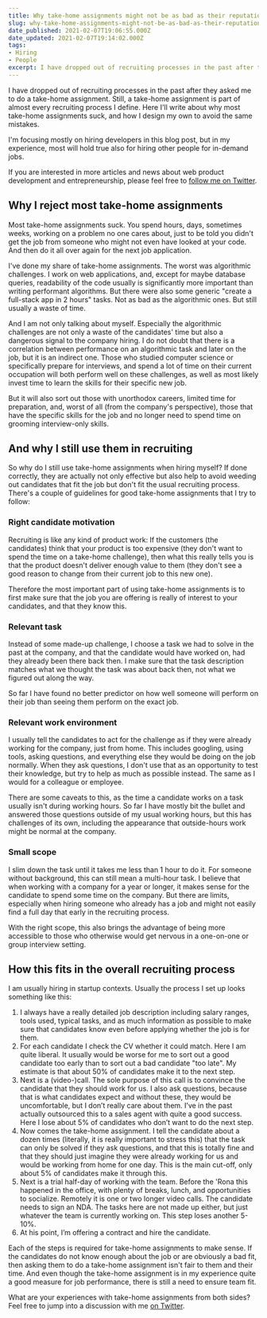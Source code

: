 ```yaml
---
title: Why take-home assignments might not be as bad as their reputation
slug: why-take-home-assignments-might-not-be-as-bad-as-their-reputation
date_published: 2021-02-07T19:06:55.000Z
date_updated: 2021-02-07T19:14:02.000Z
tags:
- Hiring
- People
excerpt: I have dropped out of recruiting processes in the past after they asked me to do a take-home assignment. Still, a take-home assignment is part of almost every recruiting process I define. Here I'll write about how these two go together, and what a typical recruiting process I design looks like.
---
```


I have dropped out of recruiting processes in the past after they asked me to do a take-home assignment. Still, a take-home assignment is part of almost every recruiting process I define. Here I'll write about why most take-home assignments suck, and how I design my own to avoid the same mistakes.

I'm focusing mostly on hiring developers in this blog post, but in my experience, most will hold true also for hiring other people for in-demand jobs.

If you are interested in more articles and news about web product development and entrepreneurship, please feel free to [follow me on Twitter](https://twitter.com/intent/follow?original_referer=https%253A%252F%252Fstartup-cto.net%252F&ref_src=twsrc%5Etfw&region=follow_link&screen_name=The_Startup_CTO&tw_p=followbutton).

## Why I reject most take-home assignments

Most take-home assignments suck. You spend hours, days, sometimes weeks, working on a problem no one cares about, just to be told you didn't get the job from someone who might not even have looked at your code. And then do it all over again for the next job application.

I've done my share of take-home assignments. The worst was algorithmic challenges. I work on web applications, and, except for maybe database queries, readability of the code usually is significantly more important than writing performant algorithms. But there were also some generic "create a full-stack app in 2 hours" tasks. Not as bad as the algorithmic ones. But still usually a waste of time.

And I am not only talking about myself. Especially the algorithmic challenges are not only a waste of the candidates' time but also a dangerous signal to the company hiring. I do not doubt that there is a correlation between performance on an algorithmic task and later on the job, but it is an indirect one. Those who studied computer science or specifically prepare for interviews, and spend a lot of time on their current occupation will both perform well on these challenges, as well as most likely invest time to learn the skills for their specific new job.

But it will also sort out those with unorthodox careers, limited time for preparation, and, worst of all (from the company's perspective), those that have the specific skills for the job and no longer need to spend time on grooming interview-only skills.

## And why I still use them in recruiting

So why do I still use take-home assignments when hiring myself? If done correctly, they are actually not only effective but also help to avoid weeding out candidates that fit the job but don't fit the usual recruiting process. There's a couple of guidelines for good take-home assignments that I try to follow:

### Right candidate motivation

Recruiting is like any kind of product work: If the customers (the candidates) think that your product is too expensive (they don't want to spend the time on a take-home challenge), then what this really tells you is that the product doesn't deliver enough value to them (they don't see a good reason to change from their current job to this new one).

Therefore the most important part of using take-home assignments is to first make sure that the job you are offering is really of interest to your candidates, and that they know this.

### Relevant task

Instead of some made-up challenge, I choose a task we had to solve in the past at the company, and that the candidate would have worked on, had they already been there back then. I make sure that the task description matches what we thought the task was about back then, not what we figured out along the way.

So far I have found no better predictor on how well someone will perform on their job than seeing them perform on the exact job.

### Relevant work environment

I usually tell the candidates to act for the challenge as if they were already working for the company, just from home. This includes googling, using tools, asking questions, and everything else they would be doing on the job normally. When they ask questions, I don't use that as an opportunity to test their knowledge, but try to help as much as possible instead. The same as I would for a colleague or employee.

There are some caveats to this, as the time a candidate works on a task usually isn't during working hours. So far I have mostly bit the bullet and answered those questions outside of my usual working hours, but this has challenges of its own, including the appearance that outside-hours work might be normal at the company.

### Small scope

I slim down the task until it takes me less than 1 hour to do it. For someone without background, this can still mean a multi-hour task. I believe that when working with a company for a year or longer, it makes sense for the candidate to spend some time on the company. But there are limits, especially when hiring someone who already has a job and might not easily find a full day that early in the recruiting process.

With the right scope, this also brings the advantage of being more accessible to those who otherwise would get nervous in a one-on-one or group interview setting.

## How this fits in the overall recruiting process

I am usually hiring in startup contexts. Usually the process I set up looks something like this:

1. I always have a really detailed job description including salary ranges, tools used, typical tasks, and as much information as possible to make sure that candidates know even before applying whether the job is for them.
2. For each candidate I check the CV whether it could match. Here I am quite liberal. It usually would be worse for me to sort out a good candidate too early than to sort out a bad candidate "too late". My estimate is that about 50% of candidates make it to the next step.
3. Next is a (video-)call. The sole purpose of this call is to convince the candidate that they should work for us. I also ask questions, because that is what candidates expect and without these, they would be uncomfortable, but I don’t really care about them. I’ve in the past actually outsourced this to a sales agent with quite a good success. Here I lose about 5% of candidates who don’t want to do the next step.
4. Now comes the take-home assignment. I tell the candidate about a dozen times (literally, it is really important to stress this) that the task can only be solved if they ask questions, and that this is totally fine and that they should just imagine they were already working for us and would be working from home for one day. This is the main cut-off, only about 5% of candidates make it through this.
5. Next is a trial half-day of working with the team. Before the 'Rona this happened in the office, with plenty of breaks, lunch, and opportunities to socialize. Remotely it is one or two longer video calls. The candidate needs to sign an NDA. The tasks here are not made up either, but just whatever the team is currently working on. This step loses another 5-10%.
6. At his point, I’m offering a contract and hire the candidate.

Each of the steps is required for take-home assignments to make sense. If the candidates do not know enough about the job or are obviously a bad fit, then asking them to do a take-home assignment isn't fair to them and their time. And even though the take-home assignment is in my experience quite a good measure for job performance, there is still a need to ensure team fit.

What are your experiences with take-home assignments from both sides? Feel free to jump into a discussion with me [on Twitter](https://twitter.com/intent/follow?original_referer=https%253A%252F%252Fstartup-cto.net%252F&ref_src=twsrc%5Etfw&region=follow_link&screen_name=The_Startup_CTO&tw_p=followbutton).
